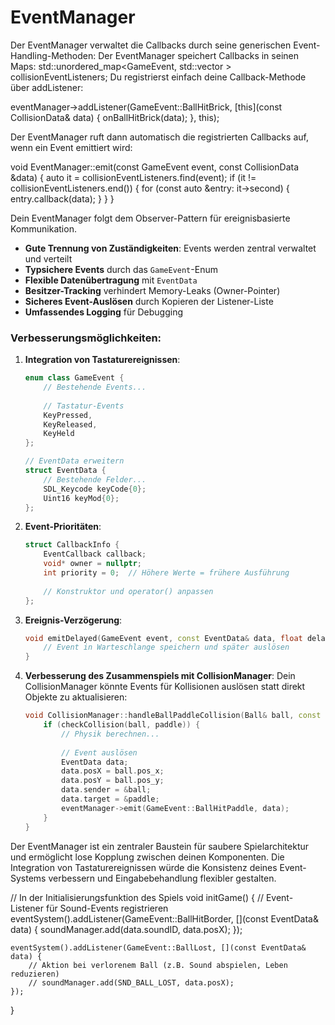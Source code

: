 # EventManager

Der EventManager verwaltet die Callbacks durch seine generischen Event-Handling-Methoden:
Der EventManager speichert Callbacks in seinen Maps:
std::unordered_map<GameEvent, std::vector<CollisionEventListenerEntry> > collisionEventListeners;
Du registrierst einfach deine Callback-Methode über addListener:

eventManager->addListener(GameEvent::BallHitBrick,
[this](const CollisionData& data) { onBallHitBrick(data); },
this);

Der EventManager ruft dann automatisch die registrierten Callbacks auf, wenn ein Event emittiert wird:

void EventManager::emit(const GameEvent event, const CollisionData &data) {
auto it = collisionEventListeners.find(event);
if (it != collisionEventListeners.end()) {
for (const auto &entry: it->second) {
entry.callback(data);
}
}
}

Dein EventManager folgt dem Observer-Pattern für ereignisbasierte Kommunikation.

- **Gute Trennung von Zuständigkeiten**: Events werden zentral verwaltet und verteilt
- **Typsichere Events** durch das `GameEvent`-Enum
- **Flexible Datenübertragung** mit `EventData`
- **Besitzer-Tracking** verhindert Memory-Leaks (Owner-Pointer)
- **Sicheres Event-Auslösen** durch Kopieren der Listener-Liste
- **Umfassendes Logging** für Debugging

### Verbesserungsmöglichkeiten:

1. **Integration von Tastaturereignissen**:
   ```cpp
   enum class GameEvent {
       // Bestehende Events...
       
       // Tastatur-Events
       KeyPressed,
       KeyReleased,
       KeyHeld
   };
   
   // EventData erweitern
   struct EventData {
       // Bestehende Felder...
       SDL_Keycode keyCode{0};
       Uint16 keyMod{0};
   };
   ```

2. **Event-Prioritäten**:
   ```cpp
   struct CallbackInfo {
       EventCallback callback;
       void* owner = nullptr;
       int priority = 0;  // Höhere Werte = frühere Ausführung
       
       // Konstruktor und operator() anpassen
   };
   ```

3. **Ereignis-Verzögerung**:
   ```cpp
   void emitDelayed(GameEvent event, const EventData& data, float delayInSeconds) {
       // Event in Warteschlange speichern und später auslösen
   }
   ```

4. **Verbesserung des Zusammenspiels mit CollisionManager**:
   Dein CollisionManager könnte Events für Kollisionen auslösen statt direkt Objekte zu aktualisieren:

   ```cpp
   void CollisionManager::handleBallPaddleCollision(Ball& ball, const Paddle& paddle) {
       if (checkCollision(ball, paddle)) {
           // Physik berechnen...
           
           // Event auslösen
           EventData data;
           data.posX = ball.pos_x;
           data.posY = ball.pos_y;
           data.sender = &ball;
           data.target = &paddle;
           eventManager->emit(GameEvent::BallHitPaddle, data);
       }
   }
   ```

Der EventManager ist ein zentraler Baustein für saubere Spielarchitektur und ermöglicht lose Kopplung zwischen deinen
Komponenten. Die Integration von Tastaturereignissen würde die Konsistenz deines Event-Systems verbessern und
Eingabebehandlung flexibler gestalten.

// In der Initialisierungsfunktion des Spiels
void initGame() {
// Event-Listener für Sound-Events registrieren
eventSystem().addListener(GameEvent::BallHitBorder, [](const EventData& data) {
soundManager.add(data.soundID, data.posX);
});

    eventSystem().addListener(GameEvent::BallLost, [](const EventData& data) {
        // Aktion bei verlorenem Ball (z.B. Sound abspielen, Leben reduzieren)
        // soundManager.add(SND_BALL_LOST, data.posX);
    });

}